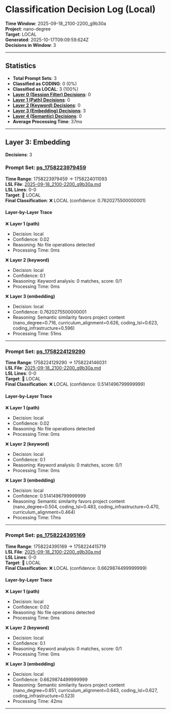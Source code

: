 # Classification Decision Log (Local)

**Time Window**: 2025-09-18_2100-2200_g9b30a<br>
**Project**: nano-degree<br>
**Target**: LOCAL<br>
**Generated**: 2025-10-17T09:09:59.624Z<br>
**Decisions in Window**: 3

---

## Statistics

- **Total Prompt Sets**: 3
- **Classified as CODING**: 0 (0%)
- **Classified as LOCAL**: 3 (100%)
- **[Layer 0 (Session Filter) Decisions](#layer-0-session-filter)**: 0
- **[Layer 1 (Path) Decisions](#layer-1-path)**: 0
- **[Layer 2 (Keyword) Decisions](#layer-2-keyword)**: 0
- **[Layer 3 (Embedding) Decisions](#layer-3-embedding)**: 3
- **[Layer 4 (Semantic) Decisions](#layer-4-semantic)**: 0
- **Average Processing Time**: 37ms

---

## Layer 3: Embedding

**Decisions**: 3

### Prompt Set: [ps_1758223979459](../../history/2025-09-18_2100-2200_g9b30a.md#ps_1758223979459)

**Time Range**: 1758223979459 → 1758224011093<br>
**LSL File**: [2025-09-18_2100-2200_g9b30a.md](../../history/2025-09-18_2100-2200_g9b30a.md#ps_1758223979459)<br>
**LSL Lines**: 0-0<br>
**Target**: 📍 LOCAL<br>
**Final Classification**: ❌ LOCAL (confidence: 0.7620275500000001)

#### Layer-by-Layer Trace

❌ **Layer 1 (path)**
- Decision: local
- Confidence: 0.02
- Reasoning: No file operations detected
- Processing Time: 0ms

❌ **Layer 2 (keyword)**
- Decision: local
- Confidence: 0.1
- Reasoning: Keyword analysis: 0 matches, score: 0/1
- Processing Time: 0ms

❌ **Layer 3 (embedding)**
- Decision: local
- Confidence: 0.7620275500000001
- Reasoning: Semantic similarity favors project content (nano_degree=0.716, curriculum_alignment=0.626, coding_lsl=0.623, coding_infrastructure=0.596)
- Processing Time: 51ms

---

### Prompt Set: [ps_1758224129290](../../history/2025-09-18_2100-2200_g9b30a.md#ps_1758224129290)

**Time Range**: 1758224129290 → 1758224146031<br>
**LSL File**: [2025-09-18_2100-2200_g9b30a.md](../../history/2025-09-18_2100-2200_g9b30a.md#ps_1758224129290)<br>
**LSL Lines**: 0-0<br>
**Target**: 📍 LOCAL<br>
**Final Classification**: ❌ LOCAL (confidence: 0.5141496799999999)

#### Layer-by-Layer Trace

❌ **Layer 1 (path)**
- Decision: local
- Confidence: 0.02
- Reasoning: No file operations detected
- Processing Time: 0ms

❌ **Layer 2 (keyword)**
- Decision: local
- Confidence: 0.1
- Reasoning: Keyword analysis: 0 matches, score: 0/1
- Processing Time: 0ms

❌ **Layer 3 (embedding)**
- Decision: local
- Confidence: 0.5141496799999999
- Reasoning: Semantic similarity favors project content (nano_degree=0.504, coding_lsl=0.483, coding_infrastructure=0.470, curriculum_alignment=0.464)
- Processing Time: 17ms

---

### Prompt Set: [ps_1758224395169](../../history/2025-09-18_2100-2200_g9b30a.md#ps_1758224395169)

**Time Range**: 1758224395169 → 1758224415719<br>
**LSL File**: [2025-09-18_2100-2200_g9b30a.md](../../history/2025-09-18_2100-2200_g9b30a.md#ps_1758224395169)<br>
**LSL Lines**: 0-0<br>
**Target**: 📍 LOCAL<br>
**Final Classification**: ❌ LOCAL (confidence: 0.6629874499999999)

#### Layer-by-Layer Trace

❌ **Layer 1 (path)**
- Decision: local
- Confidence: 0.02
- Reasoning: No file operations detected
- Processing Time: 0ms

❌ **Layer 2 (keyword)**
- Decision: local
- Confidence: 0.1
- Reasoning: Keyword analysis: 0 matches, score: 0/1
- Processing Time: 0ms

❌ **Layer 3 (embedding)**
- Decision: local
- Confidence: 0.6629874499999999
- Reasoning: Semantic similarity favors project content (nano_degree=0.651, curriculum_alignment=0.643, coding_lsl=0.627, coding_infrastructure=0.523)
- Processing Time: 42ms

---


